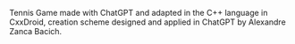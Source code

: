 Tennis Game made with ChatGPT and adapted in the C++ language in CxxDroid, creation scheme designed and applied in ChatGPT by Alexandre Zanca Bacich.
